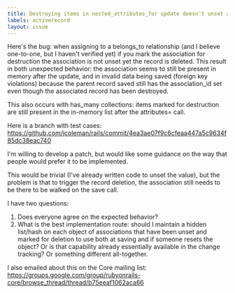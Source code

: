 ```yaml
---
title: Destroying items in nested_attributes_for update doesn't unset association
labels: activerecord
layout: issue
---
```


Here's the bug: when assigning to a belongs_to relationship (and I believe one-to-one, but I haven't verified yet) if you mark the association for destruction the association is not unset yet the record is deleted. This result in both unexpected behavior: the association seems to still be present in memory after the update, and in invalid data being saved (foreign key violations) because the parent record saved still has the association_id set even though the associated record has been destroyed. 

This also occurs with has_many collections: items marked for destruction are still present in the in-memory list after the attributes= call.

Here is a branch with test cases:
https://github.com/jcoleman/rails/commit/4ea3ae07f9c6cfeaa447a5c9634f85dc38eac740

I'm willing to develop a patch, but would like some guidance on the way that people would prefer it to be implemented.

This would be trivial (I've already written code to unset the value), but the problem is that to trigger the record deletion, the association still needs to be there to be walked on the save call. 

I have two questions:
1. Does everyone agree on the expected behavior? 
2. What is the best implementation route: should I maintain a hidden list/hash on each object of associations that have been unset and marked for deletion to use both at saving and if someone resets the object? Or is that capability already essentially available in the change tracking? Or something different all-together.

I also emailed about this on the Core mailing list: https://groups.google.com/group/rubyonrails-core/browse_thread/thread/b75eeaf1062aca66

